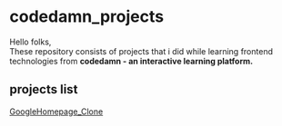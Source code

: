 # codedamn_projects
Hello folks,<br>
These repository consists of projects that i did while learning frontend technologies from <b>codedamn - an interactive learning platform.</b>
## projects list
[GoogleHomepage_Clone](https://github.com/Charan-happy/codedamn_projects/tree/main/GoogleHomepage_Clone)
